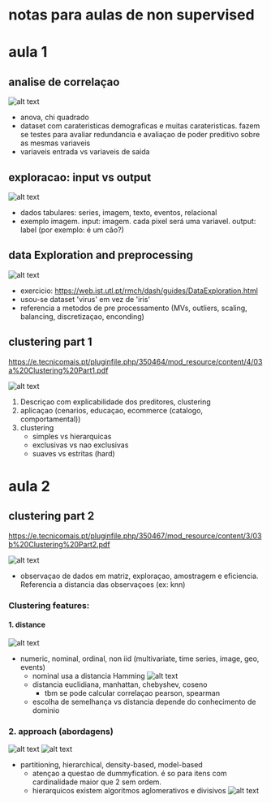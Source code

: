 # notas para aulas de non supervised

# aula 1


## analise de correlaçao

![alt text](aula_1_correlacao.jpg)

- anova, chi quadrado
- dataset com carateristicas demograficas e muitas carateristicas. fazem se testes para avaliar redundancia e avaliaçao de poder preditivo sobre as mesmas variaveis
- variaveis entrada vs variaveis de saida


## exploracao: input vs output

![alt text](aula_1_input_output.jpg)

- dados tabulares: series, imagem, texto, eventos, relacional
- exemplo imagem. input: imagem. cada pixel será uma variavel. output: label (por exemplo: é um cão?)


## data Exploration and preprocessing
![alt text](aula_1_data_exploration.jpg)

- exercicio: https://web.ist.utl.pt/rmch/dash/guides/DataExploration.html
- usou-se dataset 'virus' em vez de 'iris'
- referencia a metodos de pre processamento (MVs, outliers, scaling, balancing, discretizaçao, enconding)

## clustering part 1
https://e.tecnicomais.pt/pluginfile.php/350464/mod_resource/content/4/03a%20Clustering%20Part1.pdf

![alt text](aula_1_clustering.jpg)

1. Descriçao com explicabilidade dos preditores, clustering
2. aplicaçao (cenarios, educaçao, ecommerce (catalogo, comportamental))
3. clustering 
    - simples vs hierarquicas
    - exclusivas vs nao exclusivas
    - suaves vs estritas (hard)


# aula 2

## clustering part 2
https://e.tecnicomais.pt/pluginfile.php/350467/mod_resource/content/3/03b%20Clustering%20Part2.pdf

![alt text](aula_2_clustering.jpg)

- observaçao de dados em matriz, exploraçao, amostragem e eficiencia. Referencia a distancia das observaçoes (ex: knn)


### Clustering features:
#### 1. distance
 ![alt text](aula_2_clustering_distance.jpg)
- numeric, nominal, ordinal, non iid (multivariate, time series, image, geo, events)
    - nominal usa a distancia Hamming
![alt text](aula_2_clustering_distance_hamming.jpg)
    - distancia euclidiana, manhattan, chebyshev, coseno
        - tbm se pode calcular correlaçao pearson, spearman
    - escolha de semelhança vs distancia depende do conhecimento de dominio

### 2. approach (abordagens)
![alt text](aula_2_clustering_approach.jpg)
![alt text](aula_2_clustering_categorical.jpg)
- partitioning, hierarchical, density-based, model-based
    - atençao a questao de dummyfication. é so para itens com cardinalidade maior que 2 sem ordem.
    - hierarquicos existem algoritmos aglomerativos e divisivos
![alt text](aula_2_clustering_hierarchical.jpg)

